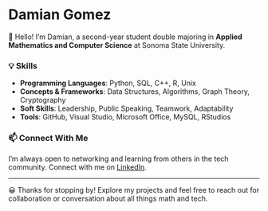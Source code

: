 # Damian Gomez

👋 Hello! I’m Damian, a second-year student double majoring in **Applied Mathematics and Computer Science** at Sonoma State University.

### 💡 Skills
- **Programming Languages**: Python, SQL, C++, R, Unix
- **Concepts & Frameworks**: Data Structures, Algorithms, Graph Theory, Cryptography
- **Soft Skills**: Leadership, Public Speaking, Teamwork, Adaptability
- **Tools**: GitHub, Visual Studio, Microsoft Office, MySQL, RStudios


### 📫 Connect With Me
I’m always open to networking and learning from others in the tech community. Connect with me on [LinkedIn](https://www.linkedin.com/in/damian-gomez-28254a336/).

---

😀 Thanks for stopping by! Explore my projects and feel free to reach out for collaboration or conversation about all things math and tech.
